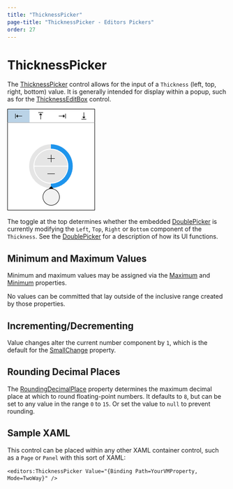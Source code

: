 ```yaml
---
title: "ThicknessPicker"
page-title: "ThicknessPicker - Editors Pickers"
order: 27
---
```

# ThicknessPicker

The [ThicknessPicker](xref:ActiproSoftware.Windows.Controls.Editors.ThicknessPicker) control allows for the input of a `Thickness` (left, top, right, bottom) value.  It is generally intended for display within a popup, such as for the [ThicknessEditBox](../editboxes/thicknesseditbox.md) control.

![Screenshot](../images/thicknesspicker.png)

The toggle at the top determines whether the embedded [DoublePicker](doublepicker.md) is currently modifying the `Left`, `Top`, `Right` or `Bottom` component of the `Thickness`.  See the [DoublePicker](doublepicker.md) for a description of how its UI functions.

## Minimum and Maximum Values

Minimum and maximum values may be assigned via the [Maximum](xref:ActiproSoftware.Windows.Controls.Editors.ThicknessPicker.Maximum) and [Minimum](xref:ActiproSoftware.Windows.Controls.Editors.ThicknessPicker.Minimum) properties.

No values can be committed that lay outside of the inclusive range created by those properties.

## Incrementing/Decrementing

Value changes alter the current number component by `1`, which is the default for the [SmallChange](xref:ActiproSoftware.Windows.Controls.Editors.ThicknessPicker.SmallChange) property.

## Rounding Decimal Places

The [RoundingDecimalPlace](xref:ActiproSoftware.Windows.Controls.Editors.ThicknessPicker.RoundingDecimalPlace) property determines the maximum decimal place at which to round floating-point numbers.  It defaults to `8`, but can be set to any value in the range `0` to `15`.  Or set the value to `null` to prevent rounding.

## Sample XAML

This control can be placed within any other XAML container control, such as a `Page` or `Panel` with this sort of XAML:

```xaml
<editors:ThicknessPicker Value="{Binding Path=YourVMProperty, Mode=TwoWay}" />
```
